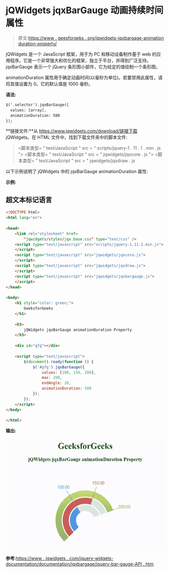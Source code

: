 # jQWidgets jqxBarGauge 动画持续时间属性

> 原文:[https://www . geesforgeks . org/jqwidgets-jqxbargage-animation duration-property/](https://www.geeksforgeeks.org/jqwidgets-jqxbargauge-animationduration-property/)

jQWidgets 是一个 JavaScript 框架，用于为 PC 和移动设备制作基于 web 的应用程序。它是一个非常强大和优化的框架，独立于平台，并得到广泛支持。jqxBarGauge 表示一个 jQuery 条形图小部件，它为给定的值绘制一个条形图。

animationDuration 属性用于确定动画时间(以毫秒为单位)。若要禁用此属性，请将其值设置为 0。它的默认值是 1000 毫秒。

**语法:**

```html
$('.selector').jqxBarGauge({
  values: [array],
  animationDuration: 500
});
```

**链接文件:**从 https://www.jqwidgets.com/download/链接下载 jQWidgets。在 HTML 文件中，找到下载文件夹中的脚本文件:

> <link rel="”stylesheet”" href="”jqwidgets/styles/jqx.base.css”" type="”text/css”">
> <脚本类型= " text/JavaScript " src = " scripts/jquery-1 . 11 . 1 . min . js "></脚本类型>
> <脚本类型= " text/JavaScript " src = " jqwidgets/jqxcore . js "></脚本类型>
> <脚本类型= " text/JavaScript " src = " jqwidgets/jqxdraw . js

以下示例说明了 jQWidgets 中的 jqxBarGauge animationDuration 属性:

**示例:**

## 超文本标记语言

```html
<!DOCTYPE html>
<html lang="en">

<head>
    <link rel="stylesheet" href=
        "jqwidgets/styles/jqx.base.css" type="text/css" />
    <script type="text/javascript" src="scripts/jquery-1.11.1.min.js">
    </script>
    <script type="text/javascript" src="jqwidgets/jqxcore.js">
    </script>
    <script type="text/javascript" src="jqwidgets/jqxdraw.js">
    </script>
    <script type="text/javascript" src="jqwidgets/jqxbargauge.js">
    </script>
</head>

<body>
    <h1 style="color: green;">
        GeeksforGeeks
    </h1>

    <h3>
        jQWidgets jqxBarGauge animationDuration Property
    </h3>

    <div id="gfg"></div>

    <script type="text/javascript">
        $(document).ready(function () {
            $('#gfg').jqxBarGauge({
                values: [100, 150, 200],
                max: 200,
                endAngle: 20,
                animationDuration: 500
            });
        });
    </script>
</body>

</html>
```

**输出:**

![](img/a7c9185cbfe811b06d050b0d9d16cff2.png)

**参考:**[https://www . jqwidgets . com/jquery-widgets-documentation/documentation/jqxbargage/jquery-bar-gauge-API . htm](https://www.jqwidgets.com/jquery-widgets-documentation/documentation/jqxbargauge/jquery-bar-gauge-api.htm)